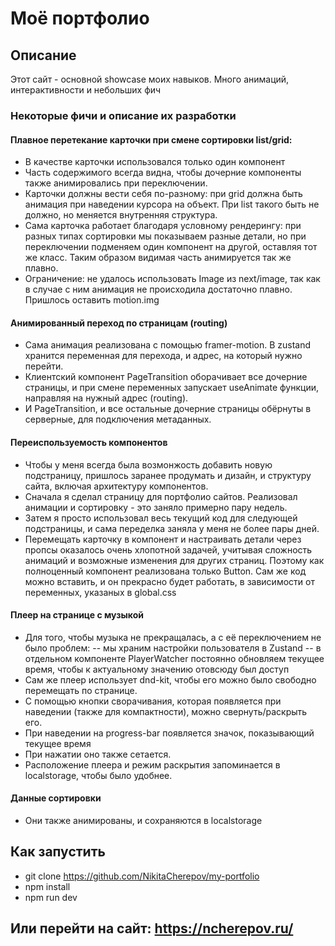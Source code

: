 # Моё портфолио
## Описание
Этот сайт - основной showcase моих навыков.
Много анимаций, интерактивности и небольших фич
### Некоторые фичи и описание их разработки
#### Плавное перетекание карточки при смене сортировки list/grid:
- В качестве карточки использовался только один компонент
- Часть содержимого всегда видна, чтобы дочерние компоненты также анимировались при переключении.
- Карточки должны вести себя по-разному: при grid должна быть анимация при наведении курсора на объект. При list такого быть не должно, но меняется внутренняя структура.
- Сама карточка работает благодаря условному рендерингу: при разных типах сортировки мы показываем разные детали, но при переключении подменяем один компонент на другой, оставляя тот же класс. Таким образом видимая часть анимируется так же плавно.
- Ограничение: не удалось использовать Image из next/image, так как в случае с ним анимация не происходила достаточно плавно. Пришлось оставить motion.img
#### Анимированный переход по страницам (routing)
- Сама анимация реализована с помощью framer-motion. В zustand хранится переменная для перехода, и адрес, на который нужно перейти.
- Клиентский компонент PageTransition оборачивает все дочерние страницы, и при смене переменных запускает useAnimate функции, направляя на нужный адрес (routing).
- И PageTransition, и все остальные дочерние страницы обёрнуты в серверные, для подключения метаданных.
#### Переиспользуемость компонентов
- Чтобы у меня всегда была возмонжость добавить новую подстраницу, пришлось заранее продумать и дизайн, и структуру сайта, включая архитектуру компонентов.
- Сначала я сделал страницу для портфолио сайтов. Реализовал анимации и сортировку - это заняло примерно пару недель.
- Затем я просто использовал весь текущий код для следующей подстраницы, и сама переделка заняла у меня не более пары дней.
- Перемещать карточку в компонент и настраивать детали через пропсы оказалось очень хлопотной задачей, учитывая сложность анимаций и возможные изменения для других страниц. Поэтому как полноценный компонент реализована только Button. Сам же код можно вставить, и он прекрасно будет работать, в зависимости от переменных, указаных в global.css
#### Плеер на странице с музыкой
- Для того, чтобы музыка не прекращалась, а с её переключением не было проблем:
-- мы храним настройки пользователя в Zustand
-- в отдельном компоненте PlayerWatcher постоянно обновляем текущее время, чтобы к актуальному значению отовсюду был доступ
- Сам же плеер использует dnd-kit, чтобы его можно было свободно перемещать по странице.
- С помощью кнопки сворачивания, которая появляется при наведении (также для компактности), можно свернуть/раскрыть его.
- При наведении на progress-bar появляется значок, показывающий текущее время
- При нажатии оно также сетается.
- Расположение плеера и режим раскрытия запоминается в localstorage, чтобы было удобнее.
#### Данные сортировки
- Они также анимированы, и сохраняются в localstorage

## Как запустить
- git clone https://github.com/NikitaCherepov/my-portfolio
- npm install
- npm run dev
## Или перейти на сайт: https://ncherepov.ru/
